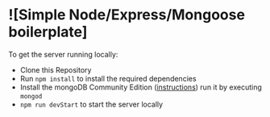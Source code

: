 # ![Simple Node/Express/Mongoose boilerplate]

To get the server running locally:
- Clone this Repository
- Run `npm install` to install the required dependencies
- Install the mongoDB Community Edition ([instructions](https://docs.mongodb.com/manual/installation/#tutorials)) run  it by executing `mongod`
- `npm run devStart` to start the server locally

